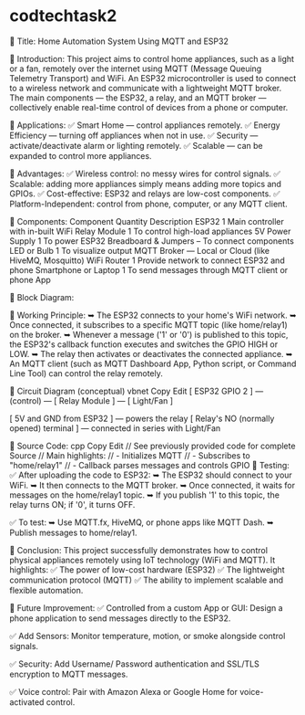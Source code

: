 # codtechtask2
🔹 Title:
Home Automation System Using MQTT and ESP32

🔹 Introduction:
This project aims to control home appliances, such as a light or a fan, remotely over the internet using MQTT (Message Queuing Telemetry Transport) and WiFi. An ESP32 microcontroller is used to connect to a wireless network and communicate with a lightweight MQTT broker.
The main components — the ESP32, a relay, and an MQTT broker — collectively enable real-time control of devices from a phone or computer.

🔹 Applications:
✅ Smart Home — control appliances remotely.
✅ Energy Efficiency — turning off appliances when not in use.
✅ Security — activate/deactivate alarm or lighting remotely.
✅ Scalable — can be expanded to control more appliances.

🔹 Advantages:
✅ Wireless control: no messy wires for control signals.
✅ Scalable: adding more appliances simply means adding more topics and GPIOs.
✅ Cost-effective: ESP32 and relays are low-cost components.
✅ Platform-Independent: control from phone, computer, or any MQTT client.

🔹 Components:
Component	Quantity	Description
ESP32	1	Main controller with in-built WiFi
Relay Module	1	To control high-load appliances
5V Power Supply	1	To power ESP32
Breadboard & Jumpers	–	To connect components
LED or Bulb	1	To visualize output
MQTT Broker	—	Local or Cloud (like HiveMQ, Mosquitto)
WiFi Router	1	Provide network to connect ESP32 and phone
Smartphone or Laptop	1	To send messages through MQTT client or phone App

🔹 Block Diagram:


🔹 Working Principle:
➥ The ESP32 connects to your home's WiFi network.
➥ Once connected, it subscribes to a specific MQTT topic (like home/relay1) on the broker.
➥ Whenever a message ('1' or '0') is published to this topic, the ESP32's callback function executes and switches the GPIO HIGH or LOW.
➥ The relay then activates or deactivates the connected appliance.
➥ An MQTT client (such as MQTT Dashboard App, Python script, or Command Line Tool) can control the relay remotely.

🔹 Circuit Diagram (conceptual)
vbnet
Copy
Edit
[ ESP32 GPIO 2 ] — (control) — [ Relay Module ] — [ Light/Fan ]

 [ 5V and GND from ESP32 ] — powers the relay
 [ Relay's NO (normally opened) terminal ] — connected in series with Light/Fan

🔹 Source Code:
cpp
Copy
Edit
// See previously provided code for complete Source
// Main highlights:
// - Initializes MQTT
// - Subscribes to "home/relay1"
// - Callback parses messages and controls GPIO
🔹 Testing:
✅ After uploading the code to ESP32:
➥ The ESP32 should connect to your WiFi.
➥ It then connects to the MQTT broker.
➥ Once connected, it waits for messages on the home/relay1 topic.
➥ If you publish '1' to this topic, the relay turns ON; if '0', it turns OFF.

✅ To test:
➥ Use MQTT.fx, HiveMQ, or phone apps like MQTT Dash.
➥ Publish messages to home/relay1.

🔹 Conclusion:
This project successfully demonstrates how to control physical appliances remotely using IoT technology (WiFi and MQTT).
It highlights:
✅ The power of low-cost hardware (ESP32)
✅ The lightweight communication protocol (MQTT)
✅ The ability to implement scalable and flexible automation.

🔹 Future Improvement:
✅ Controlled from a custom App or GUI:
Design a phone application to send messages directly to the ESP32.

✅ Add Sensors:
Monitor temperature, motion, or smoke alongside control signals.

✅ Security:
Add Username/ Password authentication and SSL/TLS encryption to MQTT messages.

✅ Voice control:
Pair with Amazon Alexa or Google Home for voice-activated control.

